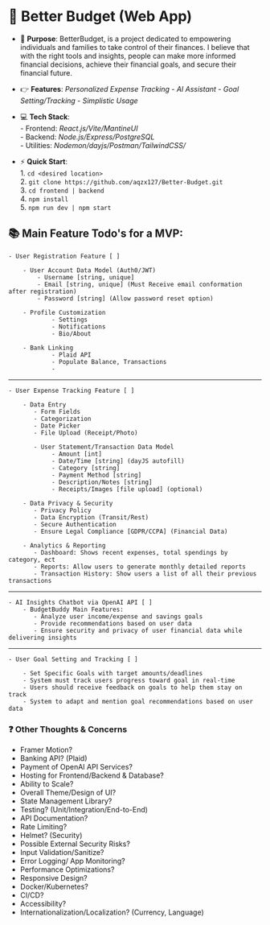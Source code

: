 # 💸 Better Budget (Web App)

 - 🎯 **Purpose**: BetterBudget, is a project dedicated to empowering individuals and families to take control of their finances. I believe that with the right tools and insights, people can make more informed financial decisions, achieve their financial goals, and secure their financial future.

 - 👉 **Features**: *Personalized Expense Tracking - AI Assistant - Goal Setting/Tracking - Simplistic Usage*

 - 💻 **Tech Stack**:\
        - Frontend: *React.js/Vite/MantineUI*\
        - Backend: *Node.js/Express/PostgreSQL*\
        - Utilities: *Nodemon/dayjs/Postman/TailwindCSS/*

 - ⚡ **Quick Start**:\
        1. ```cd <desired location>```\
        2. ```git clone https://github.com/aqzx127/Better-Budget.git```\
        3. ```cd frontend | backend```\
        4. ```npm install```\
        5. ```npm run dev | npm start```

## 📚 Main Feature Todo's for a MVP:
    - User Registration Feature [ ]

        - User Account Data Model (Auth0/JWT)
            - Username [string, unique]
            - Email [string, unique] (Must Receive email conformation after registration)
            - Password [string] (Allow password reset option)

        - Profile Customization
                - Settings
                - Notifications
                - Bio/About
        
        - Bank Linking
                - Plaid API
                - Populate Balance, Transactions
                - 
---
    - User Expense Tracking Feature [ ]

        - Data Entry
           - Form Fields
           - Categorization
           - Date Picker
           - File Upload (Receipt/Photo)

           - User Statement/Transaction Data Model
                - Amount [int]
                - Date/Time [string] (dayJS autofill)
                - Category [string]
                - Payment Method [string]
                - Description/Notes [string]
                - Receipts/Images [file upload] (optional)
        
        - Data Privacy & Security
           - Privacy Policy
           - Data Encryption (Transit/Rest)
           - Secure Authentication
           - Ensure Legal Compliance [GDPR/CCPA] (Financial Data)

        - Analytics & Reporting
           - Dashboard: Shows recent expenses, total spendings by category, ect
           - Reports: Allow users to generate monthly detailed reports
           - Transaction History: Show users a list of all their previous transactions
---
    - AI Insights Chatbot via OpenAI API [ ]
        - BudgetBuddy Main Features:
           - Analyze user income/expense and savings goals
           - Provide recommendations based on user data
           - Ensure security and privacy of user financial data while delivering insights
--- 
    - User Goal Setting and Tracking [ ]

        - Set Specific Goals with target amounts/deadlines
        - System must track users progress toward goal in real-time
        - Users should receive feedback on goals to help them stay on track
        - System to adapt and mention goal recommendations based on user data

### ❓ Other Thoughts & Concerns
 - Framer Motion?
 - Banking API? (Plaid)
 - Payment of OpenAI API Services?
 - Hosting for Frontend/Backend & Database?
 - Ability to Scale?
 - Overall Theme/Design of UI?
 - State Management Library?
 - Testing? (Unit/Integration/End-to-End)
 - API Documentation?
 - Rate Limiting?
 - Helmet? (Security)
 - Possible External Security Risks?
 - Input Validation/Sanitize?
 - Error Logging/ App Monitoring?
 - Performance Optimizations?
 - Responsive Design?
 - Docker/Kubernetes?
 - CI/CD?
 - Accessibility?
 - Internationalization/Localization? (Currency, Language)